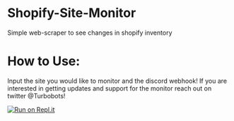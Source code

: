 # Shopify-Site-Monitor
Simple web-scraper to see changes in shopify inventory

# How to Use:

Input the site you would like to monitor and the discord webhook! If you are interested in getting updates and support for the monitor reach out on twitter @Turbobots!

[![Run on Repl.it](https://repl.it/badge/github/dvzz1/shop-inv)](https://repl.it/github/dvzz1/shop-inv)
